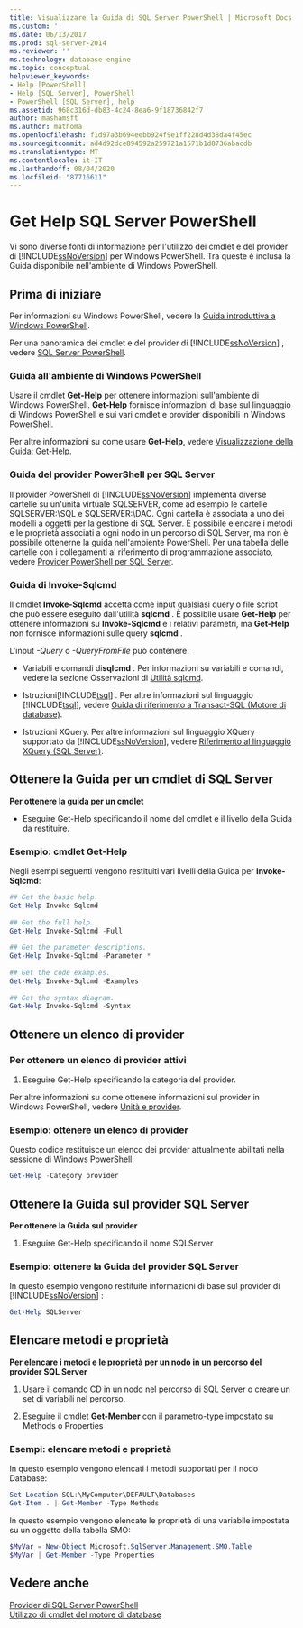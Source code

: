 ```yaml
---
title: Visualizzare la Guida di SQL Server PowerShell | Microsoft Docs
ms.custom: ''
ms.date: 06/13/2017
ms.prod: sql-server-2014
ms.reviewer: ''
ms.technology: database-engine
ms.topic: conceptual
helpviewer_keywords:
- Help [PowerShell]
- Help [SQL Server], PowerShell
- PowerShell [SQL Server], help
ms.assetid: 968c316d-db83-4c24-8ea6-9f18736842f7
author: mashamsft
ms.author: mathoma
ms.openlocfilehash: f1d97a3b694eebb924f9e1ff228d4d38da4f45ec
ms.sourcegitcommit: ad4d92dce894592a259721a1571b1d8736abacdb
ms.translationtype: MT
ms.contentlocale: it-IT
ms.lasthandoff: 08/04/2020
ms.locfileid: "87716611"
---
```

# <a name="get-help-sql-server-powershell"></a>Get Help SQL Server PowerShell
  Vi sono diverse fonti di informazione per l'utilizzo dei cmdlet e del provider di [!INCLUDE[ssNoVersion](../includes/ssnoversion-md.md)] per Windows PowerShell. Tra queste è inclusa la Guida disponibile nell'ambiente di Windows PowerShell.  
  
## <a name="before-you-begin"></a>Prima di iniziare  
 Per informazioni su Windows PowerShell, vedere la [Guida introduttiva a Windows PowerShell](https://technet.microsoft.com/library/hh857337.aspx).  
  
 Per una panoramica dei cmdlet e del provider di [!INCLUDE[ssNoVersion](../includes/ssnoversion-md.md)] , vedere [SQL Server PowerShell](../powershell/sql-server-powershell.md).  
  
### <a name="help-in-the-windows-powershell-environment"></a>Guida all'ambiente di Windows PowerShell  
 Usare il cmdlet **Get-Help** per ottenere informazioni sull'ambiente di Windows PowerShell. **Get-Help** fornisce informazioni di base sul linguaggio di Windows PowerShell e sui vari cmdlet e provider disponibili in Windows PowerShell.  
  
 Per altre informazioni su come usare **Get-Help**, vedere [Visualizzazione della Guida: Get-Help](https://go.microsoft.com/fwlink/?LinkId=102136).  
  
### <a name="sql-server-powershell-provider-help"></a>Guida del provider PowerShell per SQL Server  
 Il provider PowerShell di [!INCLUDE[ssNoVersion](../includes/ssnoversion-md.md)] implementa diverse cartelle su un'unità virtuale SQLSERVER, come ad esempio le cartelle SQLSERVER:\SQL e SQLSERVER:\DAC. Ogni cartella è associata a uno dei modelli a oggetti per la gestione di SQL Server. È possibile elencare i metodi e le proprietà associati a ogni nodo in un percorso di SQL Server, ma non è possibile ottenerne la guida nell'ambiente PowerShell. Per una tabella delle cartelle con i collegamenti al riferimento di programmazione associato, vedere [Provider PowerShell per SQL Server](../powershell/sql-server-powershell-provider.md).  
  
### <a name="invoke-sqlcmd-help"></a>Guida di Invoke-Sqlcmd  
 Il cmdlet **Invoke-Sqlcmd** accetta come input qualsiasi query o file script che può essere eseguito dall'utilità **sqlcmd** . È possibile usare **Get-Help** per ottenere informazioni su **Invoke-Sqlcmd** e i relativi parametri, ma **Get-Help** non fornisce informazioni sulle query **sqlcmd** .  
  
 L'input *-Query* o *-QueryFromFile* può contenere:  
  
-   Variabili e comandi di**sqlcmd** . Per informazioni su variabili e comandi, vedere la sezione Osservazioni di [Utilità sqlcmd](../tools/sqlcmd-utility.md).  
  
-   Istruzioni[!INCLUDE[tsql](../includes/tsql-md.md)] . Per altre informazioni sul linguaggio [!INCLUDE[tsql](../includes/tsql-md.md)], vedere [Guida di riferimento a Transact-SQL &#40;Motore di database&#41;](/sql/t-sql/language-reference).  
  
-   Istruzioni XQuery. Per altre informazioni sul linguaggio XQuery supportato da [!INCLUDE[ssNoVersion](../includes/ssnoversion-md.md)], vedere [Riferimento al linguaggio XQuery &#40;SQL Server&#41;](/sql/xquery/xquery-language-reference-sql-server).  
  
## <a name="get-help-for-a-sql-server-cmdlet"></a>Ottenere la Guida per un cmdlet di SQL Server  
 **Per ottenere la guida per un cmdlet**  
  
-   Eseguire Get-Help specificando il nome del cmdlet e il livello della Guida da restituire.  
  
### <a name="example-cmdlet-get-help"></a>Esempio: cmdlet Get-Help  
 Negli esempi seguenti vengono restituiti vari livelli della Guida per **Invoke-Sqlcmd**:  
  
```powershell
## Get the basic help.  
Get-Help Invoke-Sqlcmd  
  
## Get the full help.  
Get-Help Invoke-Sqlcmd -Full  
  
## Get the parameter descriptions.  
Get-Help Invoke-Sqlcmd -Parameter *  
  
## Get the code examples.  
Get-Help Invoke-Sqlcmd -Examples  
  
## Get the syntax diagram.  
Get-Help Invoke-Sqlcmd -Syntax  
```  
  
## <a name="get-a-list-of-providers"></a>Ottenere un elenco di provider  

### <a name="to-get-a-list-of-active-providers"></a>Per ottenere un elenco di provider attivi
  
1.  Eseguire Get-Help specificando la categoria del provider.  
  
 Per altre informazioni su come ottenere informazioni sul provider in Windows PowerShell, vedere [Unità e provider](https://go.microsoft.com/fwlink/?LinkId=102137).  
  
### <a name="example-get-a-list-of-providers"></a>Esempio: ottenere un elenco di provider  
 Questo codice restituisce un elenco dei provider attualmente abilitati nella sessione di Windows PowerShell:  
  
```powershell
Get-Help -Category provider  
```  
  
## <a name="get-help-about-the-sql-server-provider"></a>Ottenere la Guida sul provider SQL Server  
 **Per ottenere la Guida sul provider**  
  
1.  Eseguire Get-Help specificando il nome SQLServer  
  
### <a name="example-get-sql-server-provider-help"></a>Esempio: ottenere la Guida del provider SQL Server  
 In questo esempio vengono restituite informazioni di base sul provider di [!INCLUDE[ssNoVersion](../includes/ssnoversion-md.md)] :  
  
```powershell
Get-Help SQLServer  
```  
  
## <a name="list-methods-and-properties"></a>Elencare metodi e proprietà  
 **Per elencare i metodi e le proprietà per un nodo in un percorso del provider SQL Server**  
  
1.  Usare il comando CD in un nodo nel percorso di SQL Server o creare un set di variabili nel percorso.  
  
2.  Eseguire il cmdlet **Get-Member** con il parametro-type impostato su Methods o Properties  
  
### <a name="examples-listing-methods-and-properties"></a>Esempi: elencare metodi e proprietà  
 In questo esempio vengono elencati i metodi supportati per il nodo Database:  
  
```powershell
Set-Location SQL:\MyComputer\DEFAULT\Databases  
Get-Item . | Get-Member -Type Methods  
```  
  
 In questo esempio vengono elencate le proprietà di una variabile impostata su un oggetto della tabella SMO:  
  
```powershell
$MyVar = New-Object Microsoft.SqlServer.Management.SMO.Table  
$MyVar | Get-Member -Type Properties  
```  
  
## <a name="see-also"></a>Vedere anche  
 [Provider di SQL Server PowerShell](../powershell/sql-server-powershell-provider.md)   
 [Utilizzo di cmdlet del motore di database](../../2014/database-engine/use-the-database-engine-cmdlets.md)  
